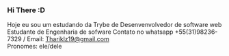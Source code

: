### Hi There :D

Hoje eu sou um estudando da Trybe de Desenvenvolvedor de software web 
Estudante de Engenharia de sofware 
Contato no whatsapp +55(31)98236-7329 / Email: Thariklz19@gmail.com  
Pronomes: ele/dele 

